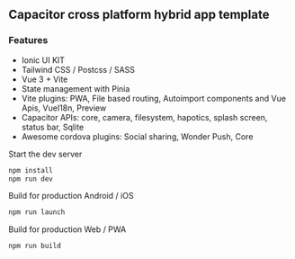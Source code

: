 ## Capacitor cross platform hybrid app template

### Features
- Ionic UI KIT
- Tailwind CSS / Postcss / SASS
- Vue 3 + Vite 
- State management with Pinia
- Vite plugins: PWA, File based routing, Autoimport components and Vue Apis, VueI18n, Preview
- Capacitor APIs: core, camera, filesystem, hapotics, splash screen, status bar, Sqlite
- Awesome cordova plugins:  Social sharing, Wonder Push, Core

Start the dev server
```bash
npm install
npm run dev
```
Build for production Android / iOS
```bash
npm run launch
```
Build for production Web / PWA
```bash
npm run build
```
